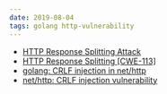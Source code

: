 ```yaml
---
date: 2019-08-04
tags: golang http-vulnerability
---
```


* [HTTP Response Splitting Attack](https://resources.infosecinstitute.com/http-response-splitting-attack/)
* [HTTP Response Splitting [CWE-113]](https://www.immuniweb.com/vulnerability/http-response-splitting.html)
* [golang: CRLF injection in net/http](https://bugzilla.redhat.com/show_bug.cgi?id=1688230)
* [net/http: CRLF injection vulnerability](https://github.com/golang/go/issues/30794)